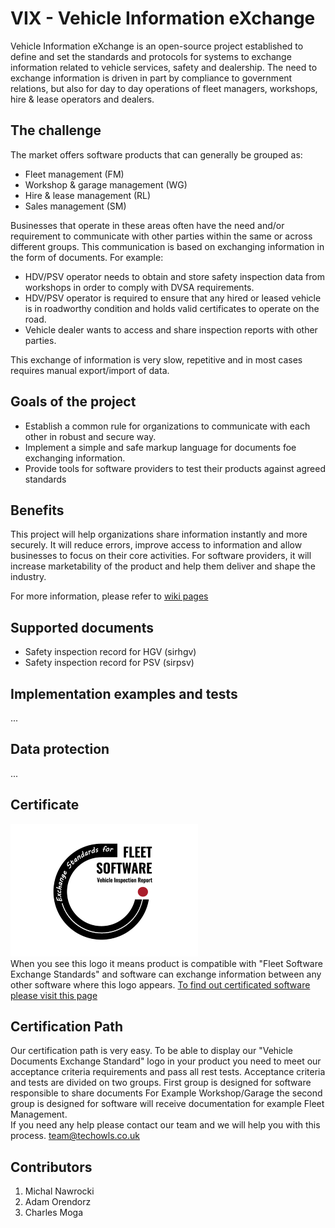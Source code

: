 #  VIX - Vehicle Information eXchange

Vehicle Information eXchange is an open-source project established to define and set the standards and protocols
for systems to exchange information related to vehicle services, safety and dealership.
The need to exchange information is driven in part by compliance to government relations, but also for
day to day operations of fleet managers, workshops, hire & lease operators and dealers.

## The challenge
The market offers software products that can generally be grouped as:
- Fleet management (FM)
- Workshop & garage management (WG)
- Hire & lease management (RL)
- Sales management (SM) 

Businesses that operate in these areas often have the need  and/or requirement to
communicate with other parties within the same or across different groups. 
This communication is based on exchanging information in the form of documents. 
For example:

- HDV/PSV operator needs to obtain and store safety inspection data from workshops in order to 
comply with DVSA requirements.
- HDV/PSV operator is required to ensure that any hired or 
leased vehicle is in roadworthy condition and holds valid certificates to operate on the road.
- Vehicle dealer wants to access and share inspection reports with other parties.  

This exchange of information is very slow, repetitive and 
in most cases requires manual export/import of data.   

## Goals of the project
 - Establish a common rule for organizations to communicate with each other in robust and secure way.
 - Implement a simple and safe markup language for documents foe exchanging information.
 - Provide tools for software providers to test their products against agreed standards

## Benefits
This project will help organizations share information instantly and more securely. It will reduce
errors, improve access to information and allow businesses to focus on their core activities.
For software providers, it will increase marketability of the product and help them deliver and 
shape the industry.

For more information, please refer to [wiki pages](https://github.com/michal-nawrocki-techowls/vehicle-testing-report-exchange/wiki)

## Supported documents
- Safety inspection record for HGV (sirhgv)
- Safety inspection record for PSV (sirpsv)

## Implementation examples and tests
...

## Data protection
...

## Certificate
![Logo](logo/logo-small.png) \
When you see this logo it means product is compatible with "Fleet Software Exchange Standards" and software can exchange information between any other software where this logo appears. [To find out certificated software please visit this page ](./certificated-software/README.md)

## Certification Path
Our certification path is very easy. To be able to display our "Vehicle Documents Exchange Standard" logo in your product you need to meet our acceptance criteria requirements and pass all rest tests.
Acceptance criteria and tests are divided on two groups. First group is designed for  software responsible to share documents For Example Workshop/Garage the second group is designed for software will receive documentation for example Fleet Management. \
If you need any help please contact our team and we will help you with this process. <team@techowls.co.uk>


## Contributors
1. Michal Nawrocki
2. Adam Orendorz
3. Charles Moga 